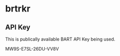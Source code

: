 brtrkr
======


API Key
-------

This is publically available BART API Key being used. 

MW9S-E7SL-26DU-VV8V